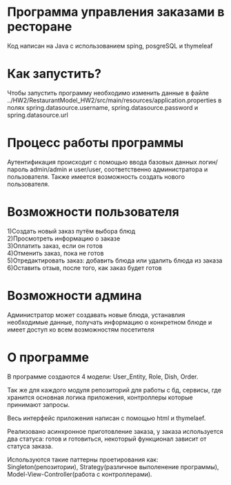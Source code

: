 # Программа управления заказами в ресторане

Код написан на Java с использованием sping, posgreSQL и thymeleaf

# Как запустить?

Чтобы запустить программу необходимо изменить данные в файле ../HW2/RestaurantModel_HW2/src/main/resources/application.properties в полях spring.datasource.username, spring.datasource.password и spring.datasource.url

# Процесс работы программы

Аутентификация происходит с помощью ввода базовых данных логин/пароль admin/admin и user/user, соответственно администратора и пользователя. Также имеется возможность создать нового пользователя.

# Возможности пользователя

1)Создать новый заказ путём выбора блюд \
2)Просмотреть информацию о заказе\
3)Оплатить заказ, если он готов\
4)Отменить заказ, пока не готов\
5)Отредактировать заказ: добавить блюда или удалить блюда из заказа\
6)Оставить отзыв, после того, как заказ будет готов

# Возможности админа

Администратор может создавать новые блюда, устанавлия необходимые данные, получать информацию о конкретном блюде и имеет доступ ко всем возможностям посетителя

# О программе

В программе создаются 4 модели: User_Entity, Role, Dish, Order. 

Так же для каждого модуля репозиторий для работы с бд, сервисы, где хранится основная логика приложения, контроллеры которые принимают запросы. 

Весь интерфейс приложения написан с помощью html и thymelaef.

Реализовано асинхронное приготовление заказа, у заказа используется два статуса: готов и готовиться, некоторый функционал зависит от статуса заказа.

Используются такие паттерны проетирования как: Singleton(репозитории), Strategy(различное выполенение программы), Model-View-Controller(работа с контроллерами).

